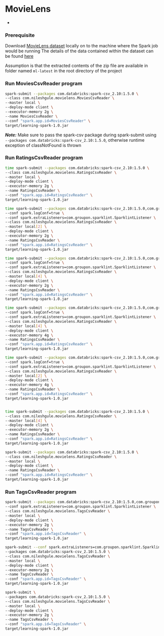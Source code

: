 # MovieLens
-
### Prerequisite
Download [MovieLens dataset](https://grouplens.org/datasets/movielens/) locally on to the machine where the Spark job would be running
The details of the data contained within the dataset can be found [here](http://files.grouplens.org/datasets/movielens/ml-latest-small-README.html)

Assumption is that the extracted contents of the zip file are available in folder named `ml-latest` in the root directory of the project

### Run MoviesCsvReader program

```bash
spark-submit --packages com.databricks:spark-csv_2.10:1.5.0 \
--class com.nileshgule.movielens.MoviesCsvReader \
--master local \
--deploy-mode client \
--executor-memory 2g \
--name MoviesCsvReader \
--conf "spark.app.id=MoviesCsvReader" \
target/learning-spark-1.0.jar
```

***Note:***
Make sure to pass the spark-csv package during spark-submit using `--packages com.databricks:spark-csv_2.10:1.5.0`, otherwise runtime exception of classNotFound is thrown

### Run RatingsCsvReader program

```bash
time spark-submit --packages com.databricks:spark-csv_2.10:1.5.0 \
--class com.nileshgule.movielens.RatingsCsvReader \
--master local \
--deploy-mode client \
--executor-memory 2g \
--name RatingsCsvReader \
--conf "spark.app.id=RatingsCsvReader" \
target/learning-spark-1.0.jar

time spark-submit --packages com.databricks:spark-csv_2.10:1.5.0,com.groupon.sparklint:sparklint-spark163_2.10:1.0.8 \
--conf spark.logConf=true \
--conf spark.extraListeners=com.groupon.sparklint.SparklintListener \
--class com.nileshgule.movielens.RatingsCsvReader \
--master local[2] \
--deploy-mode client \
--executor-memory 2g \
--name RatingsCsvReader \
--conf "spark.app.id=RatingsCsvReader" \
target/learning-spark-1.0.jar

time spark-submit --packages com.databricks:spark-csv_2.10:1.5.0,com.groupon.sparklint:sparklint-spark163_2.10:1.0.8 \
--conf spark.logConf=true \
--conf spark.extraListeners=com.groupon.sparklint.SparklintListener \
--class com.nileshgule.movielens.RatingsCsvReader \
--master local[4] \
--deploy-mode client \
--executor-memory 2g \
--name RatingsCsvReader \
--conf "spark.app.id=RatingsCsvReader" \
target/learning-spark-1.0.jar

time spark-submit --packages com.databricks:spark-csv_2.10:1.5.0,com.groupon.sparklint:sparklint-spark163_2.10:1.0.8 \
--conf spark.logConf=true \
--conf spark.extraListeners=com.groupon.sparklint.SparklintListener \
--class com.nileshgule.movielens.RatingsCsvReader \
--master local[4] \
--deploy-mode client \
--executor-memory 4g \
--name RatingsCsvReader \
--conf "spark.app.id=RatingsCsvReader" \
target/learning-spark-1.0.jar

time spark-submit --packages com.databricks:spark-csv_2.10:1.5.0,com.groupon.sparklint:sparklint-spark163_2.10:1.0.8 \
--conf spark.logConf=true \
--conf spark.extraListeners=com.groupon.sparklint.SparklintListener \
--class com.nileshgule.movielens.RatingsCsvReader \
--master local[2] \
--deploy-mode client \
--executor-memory 4g \
--name RatingsCsvReader \
--conf "spark.app.id=RatingsCsvReader" \
target/learning-spark-1.0.jar


time spark-submit --packages com.databricks:spark-csv_2.10:1.5.0 \
--class com.nileshgule.movielens.RatingsCsvReader \
--master local[4] \
--deploy-mode client \
--executor-memory 2g \
--name RatingsCsvReader \
--conf "spark.app.id=RatingsCsvReader" \
target/learning-spark-1.0.jar

spark-submit --packages com.databricks:spark-csv_2.10:1.5.0 \
--class com.nileshgule.movielens.RatingsCsvReader \
--master local \
--deploy-mode client \
--name RatingsCsvReader \
--conf "spark.app.id=RatingsCsvReader" \
target/learning-spark-1.0.jar
```

### Run TagsCsvReader program

```bash
spark-submit --packages com.databricks:spark-csv_2.10:1.5.0,com.groupon.sparklint:sparklint-spark163_2.10:1.0.8 \
--conf spark.extraListeners=com.groupon.sparklint.SparklintListener \
--class com.nileshgule.movielens.TagsCsvReader \
--master local \
--deploy-mode client \
--executor-memory 2g \
--name TagsCsvReader \
--conf "spark.app.id=TagsCsvReader" \
target/learning-spark-1.0.jar

spark-submit --conf spark.extraListeners=com.groupon.sparklint.SparklintListener \
--packages com.databricks:spark-csv_2.10:1.5.0 \
--class com.nileshgule.movielens.TagsCsvReader \
--master local \
--deploy-mode client \
--executor-memory 2g \
--name TagsCsvReader \
--conf "spark.app.id=TagsCsvReader" \
target/learning-spark-1.0.jar

spark-submit \
--packages com.databricks:spark-csv_2.10:1.5.0 \
--class com.nileshgule.movielens.TagsCsvReader \
--master local \
--deploy-mode client \
--executor-memory 2g \
--name TagsCsvReader \
--conf "spark.app.id=TagsCsvReader" \
target/learning-spark-1.0.jar
```